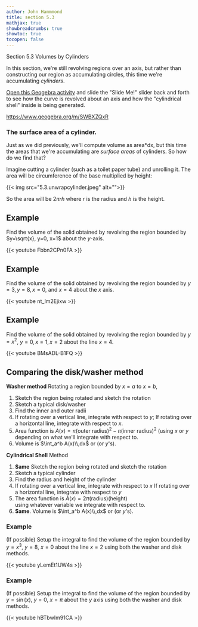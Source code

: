 ```yaml
---
author: John Hammmond
title: section 5.3
mathjax: true
showbreadcrumbs: true
showtoc: true
tocopen: false
---
```


Section 5.3 Volumes by Cylinders
<!--more-->

In this section, we're still revolving regions over an axis, but rather than constructing our region as accumulating circles, this time we're accumulating *cylinders*. 

[Open this Geogebra activity](https://www.geogebra.org/m/SWBXZQxR) and slide the "Slide Me!" slider back and forth to see how the curve is revolved about an axis and how the "cylindrical shell" inside is being generated.

https://www.geogebra.org/m/SWBXZQxR

### The surface area of a cylinder. 

Just as we did previously, we'll compute volume as area*dx, but this time the areas that we're accumulating are *surface areas* of cylinders. So how do we find that?

Imagine cutting a cylinder (such as a toilet paper tube) and unrolling it. The area will be circumference of the base multiplied by height: 

{{< img src="5.3.unwrapcylinder.jpeg" alt="">}}

So the area will be $2\pi r h$ where $r$ is the radius and $h$ is the height. 

## Example 

Find the volume of the solid obtained by revolving the region bounded by $y=\sqrt{x}, y=0, x=1$ about the $y$-axis. 

{{< youtube Fbbn2CPn0FA >}}

## Example 

Find the volume of the solid obtained by revolving the region bounded by $y=3, y=8, x=0,$ and $x=4$ about the $x$ axis.

{{< youtube nt_lm2Ejixw >}}

## Example

Find the volume of the solid obtained by revolving the region bounded by $y=x^2$, $y=0, x=1, x=2$ about the line $x=4$. 

{{< youtube BMsADL-B1FQ >}}

## Comparing the disk/washer method

**Washer method** Rotating a region bounded by $x=a$ to $x=b$,
1. Sketch the region being rotated and sketch the rotation
2. Sketch a typical disk/washer
3. Find the inner and outer radii
4. If rotating over a vertical line, integrate with respect to $y$;
   If rotating over a horizontal line, integrate with respect to $x$. 
5. Area function is $A(x) = \pi (\text{outer radius})^2 - \pi(\text{inner radius})^2$ 
    (using $x$ or $y$ depending on what we'll integrate with respect to.
6. Volume is $\int_a^b A(x)\\,dx$ or (or $y$'s). 


**Cylindrical Shell** Method
1. **Same**  Sketch the region being rotated and sketch the rotation
2. Sketch a typical cylinder
3. Find the radius and height of the cylinder
4. If rotating over a vertical line, integrate with respect to $x$
   If rotating over a horizontal line, integrate with respect to $y$
5. The area function is $A(x) = 2\pi (\text{radius})(\text{height})$   
   using whatever variable we integrate with respect to.
6. **Same**. Volume is $\int_a^b A(x)\\,dx$ or (or $y$'s). 

### Example

(If possible) Setup the integral to find the volume of the region bounded by $y=x^3$, $y=8$, $x=0$ about the line $x=2$ using both the washer and disk methods.

{{< youtube yLemEt1UW4s >}}

### Example 


(If possible) Setup the integral to find the volume of the region bounded by $y=\sin(x)$, $y=0$, $x=\pi$ about the $y$ axis using both the washer and disk methods.

{{< youtube hBTbwIm91CA >}}